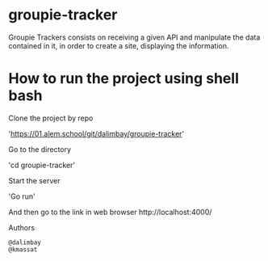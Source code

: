 # groupie-tracker

Groupie Trackers consists on receiving a given API and manipulate the data contained in it, in order to create a site, displaying the information.

# How to run the project using shell bash

Clone the project by repo

'https://01.alem.school/git/dalimbay/groupie-tracker'

Go to the directory

'cd groupie-tracker'

Start the server

'Go run'

And then go to the link in web browser http://localhost:4000/

Authors

    @dalimbay
    @kmassat
